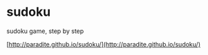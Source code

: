 # sudoku
sudoku game, step by step

[http://paradite.github.io/sudoku/](http://paradite.github.io/sudoku/)
